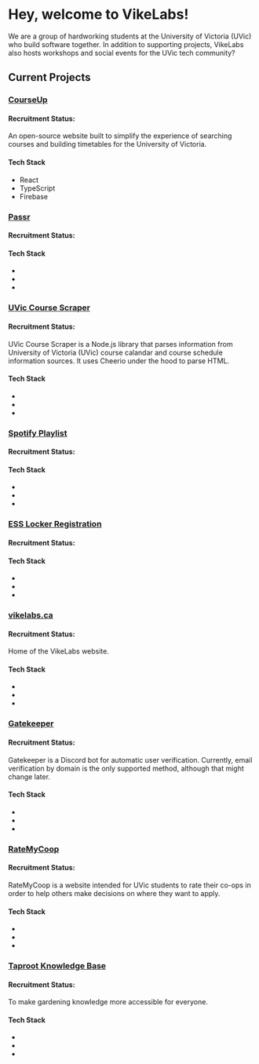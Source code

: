 # Hey, welcome to VikeLabs!

We are a group of hardworking students at the University of Victoria (UVic) who build
software together. In addition to supporting projects, VikeLabs also hosts workshops
and social events for the UVic tech community?

## Current Projects

### [CourseUp](https://github.com/VikeLabs/courseup)

#### Recruitment Status: 

An open-source website built to simplify the experience of searching courses and 
building timetables for the University of Victoria.

#### Tech Stack
- React
- TypeScript
- Firebase

### [Passr](https://github.com/VikeLabs/Passr)

#### Recruitment Status: 



#### Tech Stack
- 
- 
- 

### [UVic Course Scraper](https://github.com/VikeLabs/uvic-course-scraper)

#### Recruitment Status: 

UVic Course Scraper is a Node.js library that parses information from University of Victoria (UVic)
course calandar and course schedule information sources. It uses Cheerio under the hood to parse HTML.

#### Tech Stack
- 
- 
- 

### [Spotify Playlist](https://github.com/VikeLabs/spotify-playlist)

#### Recruitment Status: 



#### Tech Stack
- 
- 
- 

### [ESS Locker Registration](https://github.com/VikeLabs/ess-locker-registration)

#### Recruitment Status: 



#### Tech Stack
- 
- 
- 

### [vikelabs.ca](https://github.com/VikeLabs/vikelabs.ca)

#### Recruitment Status: 

Home of the VikeLabs website.

#### Tech Stack
- 
- 
- 

### [Gatekeeper](https://github.com/VikeLabs/gatekeeper)

#### Recruitment Status: 

Gatekeeper is a Discord bot for automatic user verification. Currently, email 
verification by domain is the only supported method, although that might change later.

#### Tech Stack
- 
- 
- 

### [RateMyCoop](https://github.com/VikeLabs/RateMyCoop)

#### Recruitment Status: 

RateMyCoop is a website intended for UVic students to rate their co-ops in order to help 
others make decisions on where they want to apply.

#### Tech Stack
- 
- 
- 

### [Taproot Knowledge Base](https://github.com/VikeLabs/Taproot)

#### Recruitment Status: 

To make gardening knowledge more accessible for everyone.

#### Tech Stack
- 
- 
- 
